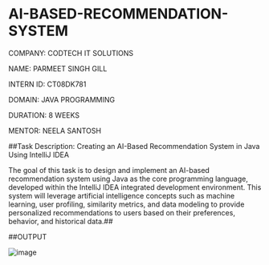 # AI-BASED-RECOMMENDATION-SYSTEM

COMPANY: CODTECH IT SOLUTIONS

NAME: PARMEET SINGH GILL

INTERN ID: CT08DK781

DOMAIN: JAVA PROGRAMMING

DURATION: 8 WEEKS

MENTOR: NEELA SANTOSH

##Task Description: Creating an AI-Based Recommendation System in Java Using IntelliJ IDEA

The goal of this task is to design and implement an AI-based recommendation system using Java as the core programming language, developed within the IntelliJ IDEA integrated development environment. This system will leverage artificial intelligence concepts such as machine learning, user profiling, similarity metrics, and data modeling to provide personalized recommendations to users based on their preferences, behavior, and historical data.##

##OUTPUT

![image](https://github.com/user-attachments/assets/e826484d-a89a-4df0-b869-cea408b6a0f9)
